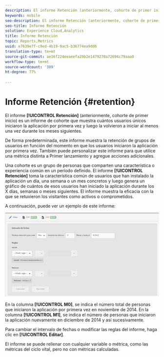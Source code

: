 ```yaml
---
description: El informe Retención (anteriormente, cohorte de primer inicio) es un informe de cohorte que muestra cuántos usuarios únicos iniciaron la aplicación por primera vez y luego la volvieron a iniciar al menos una vez durante los meses siguientes.
keywords: mobile
seo-description: El informe Retención (anteriormente, cohorte de primer inicio) es un informe de cohorte que muestra cuántos usuarios únicos iniciaron la aplicación por primera vez y luego la volvieron a iniciar al menos una vez durante los meses siguientes.
seo-title: Informe Retención
solution: Experience Cloud,Analytics
title: Informe Retención
topic: Reports,Metrics
uuid: e7639e7f-c9ed-4b19-9ac5-b36774ea9dd6
translation-type: tm+mt
source-git-commit: ae16f224eeaeefa29b2e1479270a72694c79aaa0
workflow-type: tm+mt
source-wordcount: '309'
ht-degree: 77%

---
```



# Informe Retención {#retention}

El informe **[!UICONTROL Retención]** (anteriormente, cohorte de primer inicio) es un informe de cohorte que muestra cuántos usuarios únicos iniciaron la aplicación por primera vez y luego la volvieron a iniciar al menos una vez durante los meses siguientes.

De forma predeterminada, este informe muestra la retención de grupos de usuarios en función del momento en que los usuarios iniciaron la aplicación por primera vez. También puede personalizar este informe para que utilice una métrica distinta a Primer lanzamiento y agregue acciones adicionales.

Una cohorte es un grupo de personas que comparten una característica o experiencia común en un período definido. El informe **[!UICONTROL Retención]** toma la característica común de usuarios que han instalado la aplicación un día, una semana o un mes concretos y luego genera un gráfico de cuántos de esos usuarios han iniciado la aplicación durante los X días, semanas o meses siguientes. El informe muestra la eficacia con la que se retuvieron los visitantes como activos o comprometidos.

A continuación, puede ver un ejemplo de este informe:

![](assets/report_retention_edit.png)

En la columna **[!UICONTROL M0]**, se indica el número total de personas que iniciaron la aplicación por primera vez en noviembre de 2014. En la columna **[!UICONTROL M1]**, se indica el número de personas que iniciaron la aplicación nuevamente en diciembre de 2014 y así sucesivamente.

Para cambiar el intervalo de fechas o modificar las reglas del informe, haga clic en **[!UICONTROL Editar]**.

El informe se puede rellenar con cualquier variable o métrica, como las métricas del ciclo vital, pero no con métricas calculadas.
